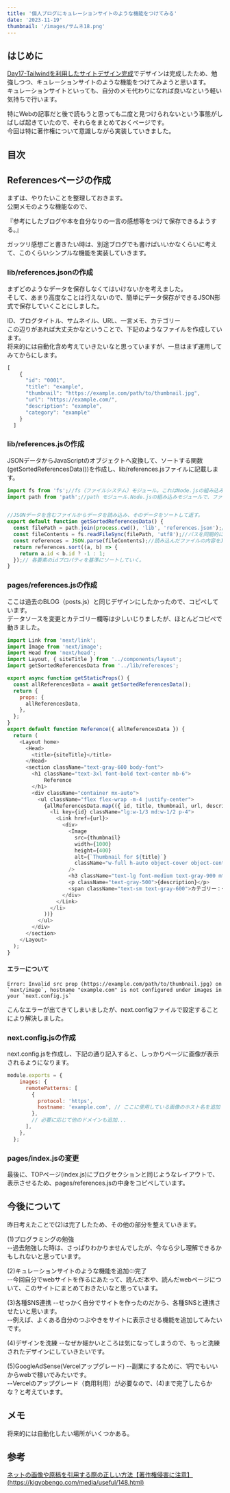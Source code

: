 ```yaml
---
title: '個人ブログにキュレーションサイトのような機能をつけてみる'
date: '2023-11-19'
thumbnail: '/images/サムネ18.png'
---
```


## はじめに
[Day17-Tailwindを利用したサイトデザイン完成](/posts/day17)でデザインは完成したため、勉強しつつ、キュレーションサイトのような機能をつけてみようと思います。  
キュレーションサイトといっても、自分のメモ代わりになれば良いなという軽い気持ちで行います。  

特にWebの記事だと後で読もうと思っても二度と見つけられないという事態がしばしば起きていたので、それらをまとめておくページです。  
今回は特に著作権について意識しながら実装していきました。

## 目次

## Referencesページの作成
まずは、やりたいことを整理しておきます。  
公開メモのような機能なので、  

『参考にしたブログや本を自分なりの一言の感想等をつけて保存できるようする。』  

ガッツリ感想ごと書きたい時は、別途ブログでも書けばいいかなくらいに考えて、このくらいシンプルな機能を実装していきます。

### lib/references.jsonの作成
まずどのようなデータを保存しなくてはいけないかを考えました。  
そして、あまり高度なことは行えないので、簡単にデータ保存ができるJSON形式で保存していくことにしました。

ID、ブログタイトル、サムネイル、URL、一言メモ、カテゴリー  
この辺りがあれば大丈夫かなということで、下記のようなファイルを作成しています。  
将来的には自動化含め考えていきたいなと思っていますが、一旦はまず運用してみてからにします。

```js
[
    {
      "id": "0001",
      "title": "example",
      "thumbnail": "https://example.com/path/to/thumbnail.jpg",
      "url": "https://example.com/",
      "description": "example",
	  "category": "example" 
    }
  ]

```

### lib/references.jsの作成
JSONデータからJavaScriptのオブジェクトへ変換して、ソートする関数(getSortedReferencesData())を作成し、lib/references.jsファイルに記載します。

```js
import fs from 'fs';//fs（ファイルシステム）モジュール。これはNode.jsの組み込みモジュールで、ファイルの読み書きするためのもの。
import path from 'path';//path モジュール.Node.jsの組み込みモジュールで、ファイルパスを操作するためのもの。


//JSONデータを含むファイルからデータを読み込み、そのデータをソートして返す。
export default function getSortedReferencesData() {
  const filePath = path.join(process.cwd(), 'lib', 'references.json');//カレントワーキングディレクトリから、ここへのファイルパスを作成。
  const fileContents = fs.readFileSync(filePath, 'utf8');//パスを同期的に読み込む。
  const references = JSON.parse(fileContents);//読み込んだファイルの内容をJSONとして解析し、JavaScriptのオブジェクトに変換。
  return references.sort((a, b) => {
    return a.id < b.id ? -1 : 1;
  });// 各要素のidプロパティを基準にソートしていく。
}

```

### pages/references.jsの作成
ここは過去のBLOG（posts.js）と同じデザインにしたかったので、コピペしています。  
データソースを変更とカテゴリー欄等は少しいじりましたが、ほとんどコピペで動きました。
```js
import Link from 'next/link';
import Image from 'next/image';
import Head from 'next/head';
import Layout, { siteTitle } from '../components/layout';
import getSortedReferencesData from '../lib/references'; 

export async function getStaticProps() {
  const allReferencesData = await getSortedReferencesData(); 
  return {
    props: {
      allReferencesData,
    },
  };
}
export default function Reference({ allReferencesData }) {
  return (
    <Layout home>
      <Head>
        <title>{siteTitle}</title>
      </Head>
      <section className="text-gray-600 body-font">
        <h1 className="text-3xl font-bold text-center mb-6">
            Reference
        </h1>
        <div className="container mx-auto">
          <ul className="flex flex-wrap -m-4 justify-center">
            {allReferencesData.map(({ id, title, thumbnail, url, description, category }) => (
              <li key={id} className="lg:w-1/3 md:w-1/2 p-4">
                <Link href={url}>
                  <div>
                    <Image
                      src={thumbnail}
                      width={1000}
                      height={400}
                      alt={`Thumbnail for ${title}`}
                      className="w-full h-auto object-cover object-center rounded-lg"
                    />
                    <h3 className="text-lg font-medium text-gray-900 mt-2">{title}</h3>
                    <p className="text-gray-500">{description}</p>
                    <span className="text-sm text-gray-600">カテゴリー：{category}</span> 
                  </div>
                </Link>
              </li>
            ))}
          </ul>
        </div>
      </section>
    </Layout>
  );
}

```
#### エラーについて
```
Error: Invalid src prop (https://example.com/path/to/thumbnail.jpg) on `next/image`, hostname "example.com" is not configured under images in your `next.config.js`
```
こんなエラーが出てきてしまいましたが、next.configファイルで設定することにより解決しました。

### next.config.jsの作成
next.config.jsを作成し、下記の通り記入すると、しっかりページに画像が表示されるようになります。

```js
module.exports = {
    images: {
      remotePatterns: [
        {
          protocol: 'https',
          hostname: 'example.com', // ここに使用している画像のホスト名を追加
        },
        // 必要に応じて他のドメインも追加...
      ],
    },
  };
```

### pages/index.jsの変更
最後に、TOPページ(index.js)にブログセクションと同じようなレイアウトで、表示させるため、pages/references.jsの中身をコピペしています。

## 今後について
昨日考えたことで(2)は完了したため、その他の部分を整えていきます。

(1)プログラミングの勉強  
--過去勉強した時は、さっぱりわかりませんでしたが、今なら少し理解できるかもしれないと思っています。

(2)キュレーションサイトのような機能を追加⇦完了  
--今回自分でwebサイトを作るにあたって、読んだ本や、読んだwebページについて、このサイトにまとめておきたいなと思っています。

(3)各種SNS連携
--せっかく自分でサイトを作ったのだから、各種SNSと連携させたいと思います。  
--例えば、よくある自分のつぶやきをサイトに表示させる機能を追加してみたいです。

(4)デザインを洗練
--なぜか細かいところは気になってしまうので、もっと洗練されたデザインにしていきたいです。

(5)GoogleAdSense(Vercelアップグレード)
--副業にするために、1円でもいいからwebで稼いでみたいです。  
--Vercelのアップグレード（商用利用）が必要なので、(4)まで完了したらかな？と考えています。

## メモ
将来的には自動化したい場所がいくつかある。


## 参考
[ネットの画像や原稿を引用する際の正しい方法【著作権侵害に注意】(https://kigyobengo.com/media/useful/148.html)](https://kigyobengo.com/media/useful/148.html)